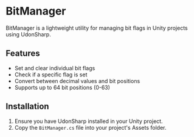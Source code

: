 # BitManager

BitManager is a lightweight utility for managing bit flags in Unity projects using UdonSharp.

## Features

- Set and clear individual bit flags
- Check if a specific flag is set
- Convert between decimal values and bit positions
- Supports up to 64 bit positions (0-63)

## Installation

1. Ensure you have UdonSharp installed in your Unity project.
2. Copy the `BitManager.cs` file into your project's Assets folder.